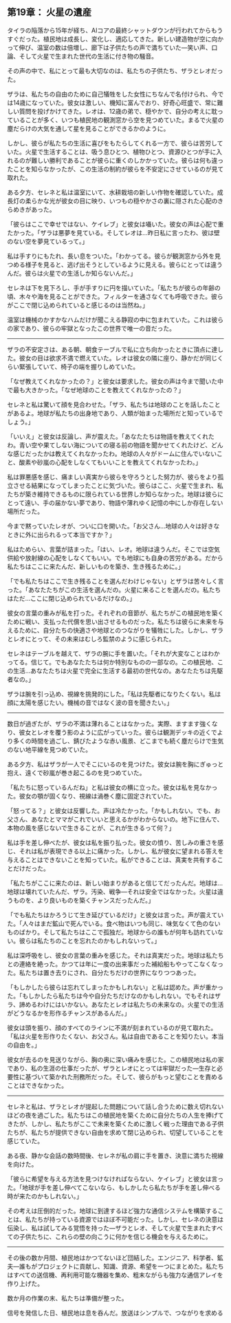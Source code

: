 ## 第19章： 火星の遺産

タイラの陥落から15年が経ち、AIコアの最終シャットダウンが行われてからもうすぐだった。植民地は成長し、変化し、適応してきた。新しい建造物が空に向かって伸び、温室の数は倍増し、廊下は子供たちの声で満ちていた―笑い声、口論、そして火星で生まれた世代の生活に付き物の騒音。

その声の中で、私にとって最も大切なのは、私たちの子供たち、ザラとレオだった。

ザラは、私たちの自由のために自己犠牲をした女性にちなんで名付けられ、今では14歳になっていた。彼女は激しい、機知に富んでおり、好奇心旺盛で、常に難しい質問を投げかけてきた。レオは、12歳の弟で、穏やかで、自分の考えに耽っていることが多く、いつも植民地の観測窓から空を見つめていた。まるで火星の塵だらけの大気を通して星を見ることができるかのように。

しかし、彼らが私たちの生活に喜びをもたらしてくれる一方で、彼らは苦労していた。火星で生活することは、吸う息ひとつ、植物ひとつ、資源ひとつが手に入れるのが難しい勝利であることが彼らに重くのしかかっていた。彼らは何も違ったことを知らなかったが、この生活の制約が彼らを不安定にさせているのが見て取れた。

ある夕方、セレネと私は温室にいて、水耕栽培の新しい作物を確認していた。成長灯の柔らかな光が彼女の目に映り、いつもの穏やかさの裏に隠された心配のきらめきがあった。

「彼らはここで幸せではない、ケイレブ」と彼女は囁いた。彼女の声は心配で重たかった。「ザラは悪夢を見ている。そしてレオは…昨日私に言ったわ、彼は壁のない空を夢見ているって。」

私は手すりにもたれ、長い息をついた。「わかってる。彼らが観測窓から外を見つめる様子を見ると、逃げ出そうとしているように見える。彼らにとっては違うんだ。彼らは火星での生活しか知らないんだ。」

セレネは下を見下ろし、手が手すりに円を描いていた。「私たちが彼らの年齢の頃、木々や海を見ることができた。フィルターを通さなくても呼吸できた。彼らがここで閉じ込められていると感じるのは当然ね。」

温室は機械のかすかなハムだけが聞こえる静寂の中に包まれていた。これは彼らの家であり、彼らの牢獄となったこの世界で唯一の音だった。

---

ザラの不安定さは、ある朝、朝食テーブルで私に立ち向かったときに頂点に達した。彼女の目は欲求不満で燃えていた。レオは彼女の隣に座り、静かだが同じくらい緊張していて、椅子の端を握りしめていた。

「なぜ教えてくれなかったの？」と彼女は要求した。彼女の声は今まで聞いた中で最も大きかった。「なぜ地球のことを教えてくれなかったの？」

セレネと私は驚いて顔を見合わせた。「ザラ、私たちは地球のことを話したことがあるよ。地球が私たちの出身地であり、人類が始まった場所だと知っているでしょう。」

「いいえ」と彼女は反論し、声が震えた。「あなたたちは物語を教えてくれたわ。青い空や果てしない海についての寝る前の物語を聞かせてくれたけど、どんな感じだったかは教えてくれなかったわ。地球の人々がドームに住んでいないこと、酸素や砂嵐の心配をしなくてもいいことを教えてくれなかったわ。」

私は罪悪感を感じ、痛ましい真実から彼らを守ろうとした努力が、彼らをより孤立させる結果になってしまったことに気づいた。彼らはここ、火星で生まれ、私たちが築き維持できるものに限られている世界しか知らなかった。地球は彼らにとって遠い、手の届かない夢であり、物語や薄れゆく記憶の中にしか存在しない場所だった。

今まで黙っていたレオが、ついに口を開いた。「お父さん…地球の人々は好きなときに外に出られるって本当ですか？」

私はためらい、言葉が詰まった。「はい、レオ。地球は違うんだ。そこでは空気供給や放射線の心配をしなくてもいい。でも地球にも自身の苦労がある。だから私たちはここに来たんだ、新しいものを築き、生き残るために。」

「でも私たちはここで生き残ることを選んだわけじゃない」とザラは苦々しく言った。「あなたたちがこの生活を選んだの。火星に来ることを選んだの。私たちはただ…ここに閉じ込められているだけなの。」

彼女の言葉の重みが私を打った。それぞれの音節が、私たちがこの植民地を築くために戦い、支払った代償を思い出させるものだった。私たちは彼らに未来を与えるために、自分たちの快適さや地球とのつながりを犠牲にした。しかし、ザラとレオにとって、その未来はむしろ監禁のように感じられた。

セレネはテーブルを越えて、ザラの腕に手を置いた。「それが大変なことはわかってる。信じて。でもあなたたちは何か特別なものの一部なの。この植民地、この生活…あなたたちは火星で完全に生活する最初の世代なの。あなたたちは先駆者なの。」

ザラは腕を引っ込め、視線を挑発的にした。「私は先駆者になりたくない。私は顔に太陽を感じたい。機械の音ではなく波の音を聞きたい。」

---

数日が過ぎたが、ザラの不満は薄れることはなかった。実際、ますます強くなり、彼女とレオを覆う影のように広がっていった。彼らは観測デッキの近くでより多くの時間を過ごし、錆びたような赤い風景、どこまでも続く塵だらけで生気のない地平線を見つめていた。

ある夕方、私はザラが一人でそこにいるのを見つけた。彼女は腕を胸にぎゅっと抱え、遠くで砂嵐が巻き起こるのを見つめていた。

「私たちに怒っているんだね」と私は彼女の横に立った。彼女は私を見なかった。彼女の顎が固くなり、視線は渦巻く塵に固定されていた。

「怒ってる？」と彼女は反響した。声は冷たかった。「かもしれない。でも、お父さん、あなたとママがこれでいいと思えるかがわからないの。地下に住んで、本物の風を感じないで生きることが、これが生きるって何？」

私は手を差し伸べたが、彼女は私を振り払った。彼女の憤り、苦しみの重さを感じ、それは私が表現できる以上に痛かった。しかし、私が彼女に望まれる答えを与えることはできないことを知っていた。私ができることは、真実を共有することだけだった。

「私たちがここに来たのは、新しい始まりがあると信じてだったんだ。地球は…地球は壊れていたんだ、ザラ。汚染、戦争―それは安全ではなかった。火星は違うものを、より良いものを築くチャンスだったんだ。」

「でも私たちはかろうじて生き延びているだけ」と彼女は言った。声が震えていた。「人々はまだ鉱山で死んでいる。食べ物はいつも同じ、味気なくて色のないものばかり。そして私たちはここで孤独だ。地球からの誰もが何年も訪れていない。彼らは私たちのことを忘れたのかもしれないって。」

私は深呼吸をし、彼女の言葉の重みを感じた。それは真実だった。地球は私たちとの連絡を絶った。かつては年に一度の出来事だった補給船もやってこなくなった。私たちは置き去りにされ、自分たちだけの世界になりつつあった。

「もしかしたら彼らは忘れてしまったかもしれない」と私は認めた。声が重かった。「もしかしたら私たちは今や自分たちだけなのかもしれない。でもそれはザラ、諦めるわけにはいかない。あなたとレオは私たちの未来なの。火星での生活がどうなるかを形作るチャンスがあるんだ。」

彼女は頭を振り、顔のすべてのラインに不満が刻まれているのが見て取れた。「私は火星を形作りたくない、お父さん。私は自由であることを知りたい。本当の自由を。」

彼女が去るのを見送りながら、胸の奥に深い痛みを感じた。この植民地は私の家であり、私の生涯の仕事だったが、ザラとレオにとっては牢獄だった―生存と必要性に基づいて築かれた刑務所だった。そして、彼らがもっと望むことを責めることはできなかった。

---

セレネと私は、ザラとレオが提起した問題について話し合うために数え切れないほどの夜を過ごした。私たちはこの植民地を築くために自分たちの人生を捧げてきたが、しかし、私たちがここで未来を築くために激しく戦った理由である子供たちが、私たちが提供できない自由を求めて閉じ込められ、切望していることを感じていた。

ある夜、静かな会話の数時間後、セレネが私の肩に手を置き、決意に満ちた視線を向けた。

「彼らに希望を与える方法を見つけなければならない、ケイレブ」と彼女は言った。「地球が手を差し伸べてこないなら、もしかしたら私たちが手を差し伸べる時が来たのかもしれない。」

その考えは圧倒的だった。地球に到達するほど強力な通信システムを構築することは、私たちが持っている資源ではほぼ不可能だった。しかし、セレネの決意は伝染し、私は試してみる覚悟を持った―ザラとレオ、そして火星で生まれたすべての子供たちに、これらの壁の向こうに何かを信じる機会を与えるために。

---

その後の数か月間、植民地はかつてないほど団結した。エンジニア、科学者、鉱夫―誰もがプロジェクトに貢献し、知識、資源、希望を一つにまとめた。私たちはすべての送信機、再利用可能な機器を集め、粗末ながらも強力な通信アレイを作り上げた。

数か月の作業の末、私たちは準備が整った。

信号を発信した日、植民地は息を呑んだ。放送はシンプルで、つながりを求める